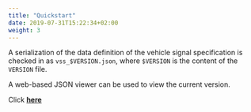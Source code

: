 ```yaml
---
title: "Quickstart"
date: 2019-07-31T15:22:34+02:00
weight: 3
---
```


A serialization of the data definition of the vehicle signal specification is checked in
as ```vss_$VERSION.json```, where ```$VERSION``` is the content of
the ```VERSION``` file.

A web-based JSON viewer can be used to view the current version.

Click **[here](https://jsoneditoronline.org/?url=https%3A%2F%2Fraw.githubusercontent.com%2FGENIVI%2Fvehicle_signal_specification%2Fmaster%2Fvss_rel_2.0.0-alpha+005.json)**
